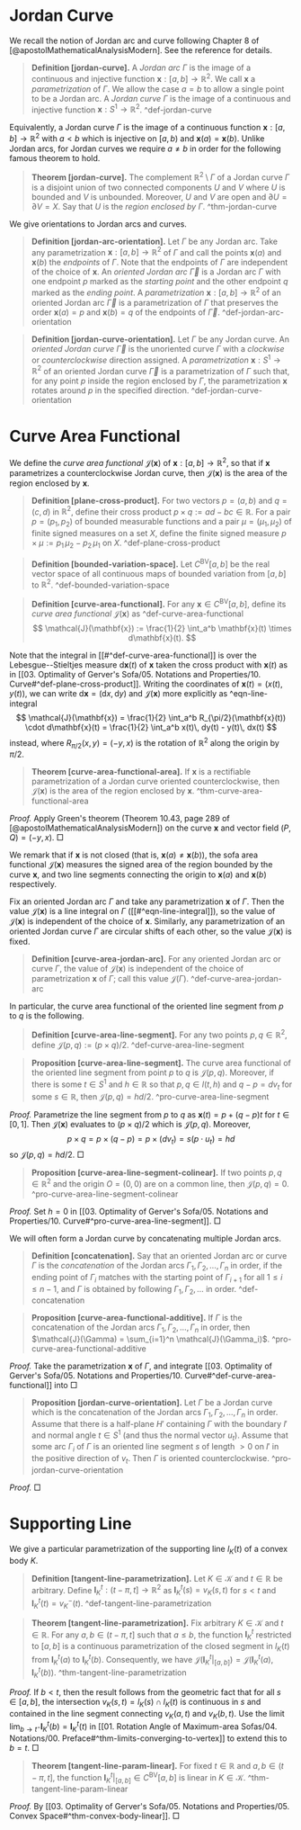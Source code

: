# Jordan Curve

We recall the notion of Jordan arc and curve following Chapter 8 of [@apostolMathematicalAnalysisModern]. See the reference for details.

> __Definition [jordan-curve].__ A _Jordan arc_ $\Gamma$ is the image of a continuous and injective function $\mathbf{x} : [a, b] \to \mathbb{R}^2$. We call $\mathbf{x}$ a _parametrization_ of $\Gamma$. We allow the case $a=b$ to allow a single point to be a Jordan arc. A _Jordan curve_ $\Gamma$ is the image of a continuous and injective function $\mathbf{x} : S^1 \to \mathbb{R}^2$. ^def-jordan-curve

Equivalently, a Jordan curve $\Gamma$ is the image of a continuous function $\mathbf{x} : [a, b] \to \mathbb{R}^2$ with $a < b$ which is injective on $[a, b)$ and $\mathbf{x}(a) = \mathbf{x}(b)$. Unlike Jordan arcs, for Jordan curves we require $a \neq b$ in order for the following famous theorem to hold.

> __Theorem [jordan-curve].__ The complement $\mathbb{R}^2 \setminus \Gamma$ of a Jordan curve $\Gamma$ is a disjoint union of two connected components $U$ and $V$ where $U$ is bounded and $V$ is unbounded. Moreover, $U$ and $V$ are open and $\partial U = \partial V = X$. Say that $U$ is the _region enclosed by $\Gamma$_. ^thm-jordan-curve

We give orientations to Jordan arcs and curves.

> __Definition [jordan-arc-orientation].__ Let $\Gamma$ be any Jordan arc. Take any parametrization $\mathbf{x} : [a, b] \to \mathbb{R}^2$ of $\Gamma$ and call the points $\mathbf{x}(a)$ and $\mathbf{x}(b)$ the _endpoints_ of $\Gamma$. Note that the endpoints of $\Gamma$ are independent of the choice of $\mathbf{x}$. An _oriented Jordan arc_ $\overrightarrow{\Gamma}$ is a Jordan arc $\Gamma$ with one endpoint $p$ marked as the _starting point_ and the other endpoint $q$ marked as the _ending point_. A _parametrization_ $\mathbf{x} : [a, b]\to\mathbb{R}^2$ of an oriented Jordan arc $\overrightarrow{\Gamma}$ is a parametrization of $\Gamma$ that preserves the order $\mathbf{x}(a) = p$ and $\mathbf{x}(b) = q$ of the endpoints of $\overrightarrow{\Gamma}$. ^def-jordan-arc-orientation

> __Definition [jordan-curve-orientation].__ Let $\Gamma$ be any Jordan curve. An _oriented Jordan curve_ $\overrightarrow{\Gamma}$ is the unoriented curve $\Gamma$ with a _clockwise_ or _counterclockwise_ direction assigned. A _parametrization_ $\mathbf{x} : S^1 \to \mathbb{R}^2$ of an oriented Jordan curve $\overrightarrow{\Gamma}$ is a parametrization of $\Gamma$ such that, for any point $p$ inside the region enclosed by $\Gamma$, the parametrization $\mathbf{x}$ rotates around $p$ in the specified direction. ^def-jordan-curve-orientation

# Curve Area Functional

We define the _curve area functional_ $\mathcal{J}(\mathbf{x})$ of $\mathbf{x} : [a, b] \to \mathbb{R}^2$, so that if $\mathbf{x}$ parametrizes a counterclockwise Jordan curve, then $\mathcal{J}(\mathbf{x})$ is the area of the region enclosed by $\mathbf{x}$.

> __Definition [plane-cross-product].__ For two vectors $p = (a, b)$ and $q = (c, d)$ in $\mathbb{R}^2$, define their cross product $p \times q := ad - b c \in \mathbb{R}$. For a pair $p = (p_1, p_2)$ of bounded measurable functions and a pair $\mu = (\mu_1, \mu_2)$ of finite signed measures on a set $X$, define the finite signed measure $p \times \mu := p_1 \, \mu_2 - p_2 \, \mu_1$ on $X$. ^def-plane-cross-product

> __Definition [bounded-variation-space].__ Let $C^\mathrm{BV}[a, b]$ be the real vector space of all continuous maps of bounded variation from $[a, b]$ to $\mathbb{R}^2$. ^def-bounded-variation-space

> __Definition [curve-area-functional].__ For any $\mathbf{x} \in C^{\mathrm{BV}}[a, b]$, define its _curve area functional_ $\mathcal{J}(\mathbf{x})$ as ^def-curve-area-functional
$$
\mathcal{J}(\mathbf{x}) := \frac{1}{2} \int_a^b \mathbf{x}(t) \times d\mathbf{x}(t).
$$

Note that the integral in [[#^def-curve-area-functional]] is over the Lebesgue--Stieltjes measure $\mathrm{d} \mathbf{x}(t)$ of $\mathbf{x}$ taken the cross product with $\mathbf{x}(t)$ as in [[03. Optimality of Gerver's Sofa/05. Notations and Properties/10. Curve#^def-plane-cross-product]]. Writing the coordinates of $\mathbf{x}(t) = (x(t), y(t))$, we can write $\mathrm{d} \mathbf{x} = (\mathrm{d} x, \mathrm{d} y)$ and $\mathcal{J}(\mathbf{x})$ more explicitly as ^eqn-line-integral
$$
\mathcal{J}(\mathbf{x}) = \frac{1}{2} \int_a^b R_{\pi/2}(\mathbf{x}(t)) \cdot d\mathbf{x}(t) = \frac{1}{2} \int_a^b x(t)\, dy(t) - y(t)\, dx(t)
$$
instead, where $R_{\pi/2}(x, y) = (-y, x)$ is the rotation of $\mathbb{R}^2$ along the origin by $\pi/2$.

> __Theorem [curve-area-functional-area].__ If $\mathbf{x}$ is a rectifiable parametrization of a Jordan curve oriented counterclockwise, then $\mathcal{J}(\mathbf{x})$ is the area of the region enclosed by $\mathbf{x}$. ^thm-curve-area-functional-area

_Proof._ Apply Green's theorem (Theorem 10.43, page 289 of [@apostolMathematicalAnalysisModern]) on the curve $\mathbf{x}$ and vector field $(P, Q) = (-y, x)$. □

We remark that if $\mathbf{x}$ is not closed (that is, $\mathbf{x}(a) \neq \mathbf{x}(b)$), the sofa area functional $\mathcal{J}(\mathbf{x})$ measures the signed area of the region bounded by the curve $\mathbf{x}$, and two line segments connecting the origin to $\mathbf{x}(a)$ and $\mathbf{x}(b)$ respectively.

Fix an oriented Jordan arc $\Gamma$ and take any parametrization $\mathbf{x}$ of $\Gamma$. Then the value $\mathcal{J}(\mathbf{x})$ is a line integral on $\Gamma$ ([[#^eqn-line-integral]]), so the value of $\mathcal{J}(\mathbf{x})$ is independent of the choice of $\mathbf{x}$. Similarly, any parametrization of an oriented Jordan curve $\Gamma$ are circular shifts of each other, so the value $\mathcal{J}(\mathbf{x})$ is fixed.

> __Definition [curve-area-jordan-arc].__ For any oriented Jordan arc or curve $\Gamma$, the value of $\mathcal{J}(\mathbf{x})$ is independent of the choice of parametrization $\mathbf{x}$ of $\Gamma$; call this value $\mathcal{J}(\Gamma)$. ^def-curve-area-jordan-arc

In particular, the curve area functional of the oriented line segment from $p$ to $q$ is the following.

> __Definition [curve-area-line-segment].__ For any two points $p, q \in \mathbb{R}^2$, define $\mathcal{J}(p, q) := (p \times q) / 2$. ^def-curve-area-line-segment

> __Proposition [curve-area-line-segment].__ The curve area functional of the oriented line segment from point $p$ to $q$ is $\mathcal{J}(p, q)$. Moreover, if there is some $t \in S^1$ and $h \in \mathbb{R}$ so that $p, q \in l(t, h)$ and $q - p = d v_t$ for some $s \in \mathbb{R}$, then $\mathcal{J}(p, q) = hd/2$. ^pro-curve-area-line-segment

_Proof._ Parametrize the line segment from $p$ to $q$ as $\mathbf{x}(t) = p + (q - p) t$ for $t \in [0, 1]$. Then $\mathcal{J}(\mathbf{x})$ evaluates to $(p \times q) / 2$ which is $\mathcal{J}(p, q)$. Moreover,
$$
p \times q = p \times (q - p) = p \times (d v_t) = s (p \cdot u_t) = hd
$$
so $\mathcal{J}(p, q) = hd/2$. □

> __Proposition [curve-area-line-segment-colinear].__ If two points $p, q \in \mathbb{R}^2$ and the origin $O = (0, 0)$ are on a common line, then $\mathcal{J}(p, q) = 0$.  ^pro-curve-area-line-segment-colinear

_Proof._ Set $h=0$ in [[03. Optimality of Gerver's Sofa/05. Notations and Properties/10. Curve#^pro-curve-area-line-segment]]. □

We will often form a Jordan curve by concatenating multiple Jordan arcs.

> __Definition [concatenation].__ Say that an oriented Jordan arc or curve $\Gamma$ is the _concatenation_ of the Jordan arcs $\Gamma_1, \Gamma_2, \dots, \Gamma_n$ in order, if the ending point of $\Gamma_{i}$ matches with the starting point of $\Gamma_{i+1}$ for all $1 \leq i \leq n - 1$, and $\Gamma$ is obtained by following $\Gamma_1, \Gamma_2, \dots$ in order. ^def-concatenation

> __Proposition [curve-area-functional-additive].__ If $\Gamma$ is the concatenation of the Jordan arcs $\Gamma_1, \Gamma_2, \dots, \Gamma_n$ in order, then $\mathcal{J}(\Gamma) = \sum_{i=1}^n \mathcal{J}(\Gamma_i)$. ^pro-curve-area-functional-additive

_Proof._ Take the parametrization $\mathbf{x}$ of $\Gamma$, and integrate [[03. Optimality of Gerver's Sofa/05. Notations and Properties/10. Curve#^def-curve-area-functional]] into  □

> __Proposition [jordan-curve-orientation].__ Let $\Gamma$ be a Jordan curve which is the concatenation of the Jordan arcs $\Gamma_1, \Gamma_2, \dots, \Gamma_n$ in order. Assume that there is a half-plane $H'$ containing $\Gamma$ with the boundary $l'$ and normal angle $t \in S^1$ (and thus the normal vector $u_t$). Assume that some arc $\Gamma_i$ of $\Gamma$ is an oriented line segment $s$ of length $> 0$ on $l'$ in the positive direction of $v_t$. Then $\Gamma$ is oriented counterclockwise. ^pro-jordan-curve-orientation

_Proof._  □

# Supporting Line

We give a particular parametrization of the supporting line $l_K(t)$ of a convex body $K$.

> __Definition [tangent-line-parametrization].__ Let $K \in \mathcal{K}$ and $t \in \mathbb{R}$ be arbitrary. Define $\mathbf{l}^t_K : (t - \pi, t] \to \mathbb{R}^2$ as $\mathbf{l}^t_K(s) = v_K(s, t)$ for $s < t$ and $\mathbf{l}^t_K(t) = v_K^-(t)$. ^def-tangent-line-parametrization

> __Theorem [tangent-line-parametrization].__ Fix arbitrary $K \in \mathcal{K}$ and $t \in \mathbb{R}$. For any $a, b \in (t - \pi, t]$ such that $a \leq b$, the function $\mathbf{l}_K^t$ restricted to $[a, b]$ is a continuous parametrization of the closed segment in $l_K(t)$ from $\mathbf{l}^t_K(a)$ to $\mathbf{l}^t_K(b)$. Consequently, we have $\mathcal{J}\left( \mathbf{l}_K^t|_{[a, b]} \right) = \mathcal{J}(\mathbf{l}_K^t(a), \mathbf{l}_K^t(b))$. ^thm-tangent-line-parametrization

_Proof._ If $b < t$, then the result follows from the geometric fact that for all $s \in [a, b]$, the intersection $v_K(s, t) = l_K(s) \cap l_K(t)$ is continuous in $s$ and contained in the line segment connecting $v_K(a, t)$ and $v_K(b, t)$. Use the limit $\lim_{ b \to t^- } \mathbf{l}_K^t(b) = \mathbf{l}_K^t(t)$ in [[01. Rotation Angle of Maximum-area Sofas/04. Notations/00. Preface#^thm-limits-converging-to-vertex]] to extend this to $b = t$. □

> __Theorem [tangent-line-param-linear].__ For fixed $t \in \mathbb{R}$ and $a, b \in (t - \pi, t]$, the function $\mathbf{l}_K^t|_{[a, b]} \in C^{\mathrm{BV}}[a, b]$ is linear in $K \in \mathcal{K}$. ^thm-tangent-line-param-linear

_Proof._ By [[03. Optimality of Gerver's Sofa/05. Notations and Properties/05. Convex Space#^thm-convex-body-linear]]. □